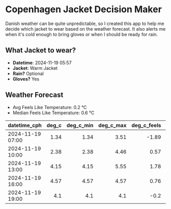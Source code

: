 
# Copenhagen Jacket Decision Maker

Danish weather can be quite unpredictable, so I created this app to help me decide which jacket to wear based on the weather forecast. 
It also alerts me when it's cold enough to bring gloves or when I should be ready for rain.

## What Jacket to wear?

- **Datetime**: 2024-11-19 05:57
- **Jacket**: Warm Jacket
- **Rain?** Optional
- **Gloves?** Yes

## Weather Forecast
- Avg Feels Like Temperature: 0.2 °C
- Median Feels Like Temperature: 0.6 °C

| datetime_cph     |   deg_c |   deg_c_min |   deg_c_max |   deg_c_feels | weather   | wind   | rain   |
|:-----------------|--------:|------------:|------------:|--------------:|:----------|:-------|:-------|
| 2024-11-19 07:00 |    1.34 |        1.34 |        3.51 |         -1.89 | Clouds    | Low    | None   |
| 2024-11-19 10:00 |    2.38 |        2.38 |        4.46 |          0.57 | Clouds    | Low    | None   |
| 2024-11-19 13:00 |    4.15 |        4.15 |        5.55 |          1.78 | Clouds    | Low    | None   |
| 2024-11-19 16:00 |    4.57 |        4.57 |        4.57 |          0.76 | Rain      | Medium | Low    |
| 2024-11-19 19:00 |    4.1  |        4.1  |        4.1  |         -0.2  | Snow      | Medium | None   |
        